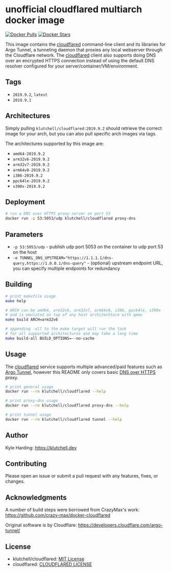 # unofficial cloudflared multiarch docker image

[![Docker Pulls](https://img.shields.io/docker/pulls/klutchell/cloudflared.svg?style=flat-square)](https://hub.docker.com/r/klutchell/cloudflared/)
[![Docker Stars](https://img.shields.io/docker/stars/klutchell/cloudflared.svg?style=flat-square)](https://hub.docker.com/r/klutchell/cloudflared/)

This image contains the [cloudflared](https://developers.cloudflare.com/argo-tunnel/downloads/) command-line client and its libraries for Argo Tunnel, a tunneling daemon that proxies any local webserver through the Cloudflare network. The [cloudflared](https://developers.cloudflare.com/argo-tunnel/downloads/) client also supports doing DNS over an encrypted HTTPS connection instead of using the default DNS resolver configured for your server/container/VM/environment.

## Tags

- `2019.9.2`, `latest`
- `2019.9.1`

## Architectures

Simply pulling `klutchell/cloudflared:2019.9.2` should retrieve the correct image for your arch, but you can also pull specific arch images via tags.

The architectures supported by this image are:

- `amd64-2019.9.2`
- `arm32v6-2019.9.2`
- `arm32v7-2019.9.2`
- `arm64v8-2019.9.2`
- `i386-2019.9.2`
- `ppc64le-2019.9.2`
- `s390x-2019.9.2`

## Deployment

```bash
# run a DNS over HTTPS proxy server on port 53
docker run -p 53:5053/udp klutchell/cloudflared proxy-dns
```

## Parameters

- `-p 53:5053/udp` - publish udp port 5053 on the container to udp port 53 on the host
- `-e TUNNEL_DNS_UPSTREAM="https://1.1.1.1/dns-query,https://1.0.0.1/dns-query"` - (optional) upstream endpoint URL, you can specify multiple endpoints for redundancy

## Building

```bash
# print makefile usage
make help

# ARCH can be amd64, arm32v6, arm32v7, arm64v8, i386, ppc64le, s390x
# and is emulated on top of any host architechture with qemu
make build ARCH=arm32v6

# appending -all to the make target will run the task
# for all supported architectures and may take a long time
make build-all BUILD_OPTIONS=--no-cache
```

## Usage

The [cloudflared](https://developers.cloudflare.com/argo-tunnel/downloads/) service supports multiple advanced/paid features
such as [Argo Tunnel](https://developers.cloudflare.com/argo-tunnel/),
however this README only covers basic [DNS over HTTPS](https://developers.cloudflare.com/argo-tunnel/reference/doh/) proxy.

```bash
# print general usage
docker run --rm klutchell/cloudflared --help

# print proxy-dns usage
docker run --rm klutchell/cloudflared proxy-dns --help

# print tunnel usage
docker run --rm klutchell/cloudflared tunnel --help
```

## Author

Kyle Harding: <https://klutchell.dev>

## Contributing

Please open an issue or submit a pull request with any features, fixes, or changes.

## Acknowledgments

A number of build steps were borrowed from CrazyMax's work: <https://github.com/crazy-max/docker-cloudflared>

Original software is by Cloudflare: <https://developers.cloudflare.com/argo-tunnel/>

## License

- klutchell/cloudflared: [MIT License](./LICENSE)
- cloudflared: [CLOUDFLARED LICENSE](https://developers.cloudflare.com/argo-tunnel/license/)
